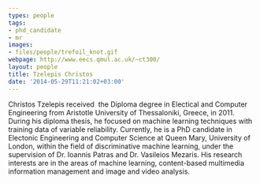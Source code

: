 ```yaml
---
types: people
tags:
- phd_candidate
- mr
images:
- files/people/trefoil_knot.gif
webpage: http://www.eecs.qmul.ac.uk/~ct300/
layout: people
title: Tzelepis Christos
date: '2014-05-29T11:21:02+03:00'
---
```

<p>Christos Tzelepis received &nbsp;the Diploma degree in Electical and Computer Engineering from Aristotle University of Thessaloniki, Greece, in 2011. During his diploma thesis, he focused on machine learning techniques with training data of variable reliability. Currently, he is a PhD candidate in Electonic Engineering and Computer Science at Queen Mary, University of London, within the field of discriminative&nbsp;machine learning, under the supervision of Dr. Ioannis Patras and Dr. Vasileios Mezaris. His research interests are in the areas of machine learning, content-based multimedia information management and image and video analysis.</p>
